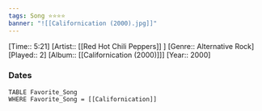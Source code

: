 ```yaml
---
tags: Song ⭐⭐⭐⭐ 
banner: "![[Californication (2000).jpg]]"
---
```

[Time:: 5:21]
[Artist:: [[Red Hot Chili Peppers]] ]
[Genre:: Alternative Rock]
[Played:: 2]
[Album:: [[Californication (2000)]]]
[Year:: 2000]
### Dates
````dataview
TABLE Favorite_Song
WHERE Favorite_Song = [[Californication]]
````
